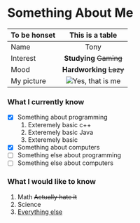 # Something About Me

To be honset | This is a table
---|:---:
Name|Tony
Interest| **Studying** <del>Gaming</del>
Mood| **Hardworking** <del>Lazy</del>
My picture|![Yes, that is me](https://media.giphy.com/media/o0vwzuFwCGAFO/giphy.gif)


### What I currently know
- [x] Something about programming
  1. Exteremely basic c++
  2. Exteremely basic Java
  3. Exteremely basic 
- [x] Something about computers
- [ ] Something else about programming
- [ ] Something else about computers

### What I would like to know
1. Math <del>Actually hate it</del>
2. Science
3. [Everything else](https://sociorocketnewsen.files.wordpress.com/2016/07/mind-blown.gif?w=580&h=435)

